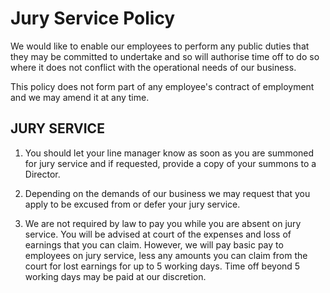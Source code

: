 # Jury Service Policy

We would like to enable our employees to perform any public duties that they may be committed to
undertake and so will authorise time off to do so where it does not conflict with the
operational needs of our business. 

This policy does not form part of any employee's contract of employment and we may amend it at any time. 

## JURY SERVICE

1. You should let your line manager know as soon as you are summoned for jury service and if requested,
provide a copy of your summons to a Director.

2. Depending on the demands of our business we may request that you apply to be excused
from or defer your jury service.

3. We are not required by law to pay you while you are absent on jury service. You will be
advised at court of the expenses and loss of earnings that you can claim. However, we will
pay basic pay to employees on jury service, less any amounts you can claim from the court
for lost earnings for up to 5 working days. Time off beyond 5 working days may be paid at our discretion.
